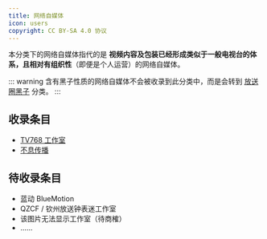 ```yaml
---
title: 网络自媒体
icon: users
copyright: CC BY-SA 4.0 协议
---
```


本分类下的网络自媒体指代的是 **视频内容及包装已经形成类似于一般电视台的体系，且相对有组织性**（即便是个人运营）的网络自媒体。

::: warning
含有黑子性质的网络自媒体不会被收录到此分类中，而是会转到 [放送圈黑子](/web-fair/tv-broadcasting-weirdo/README.md) 分类。
:::

## 收录条目

- [TV768 工作室](tv768-studio.md)
- [不息传播](buxi.md)

## 待收录条目

- 蓝动 BlueMotion
- QZCF / 钦州放送钟表迷工作室
- 该图片无法显示工作室（待商榷）
- ……
